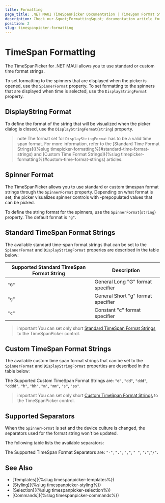 ```yaml
---
title: Formatting
page_title: .NET MAUI TimeSpanPicker Documentation | TimeSpan Format Strings
description: Check our &quot;Formatting&quot; documentation article for Telerik TimeSpanPicker for .NET MAUI.
position: 2
slug: timespanpicker-formatting
---
```



# TimeSpan Formatting

The TimeSpanPicker for .NET MAUI allows you to use standard or custom time format strings.

To set formatting to the spinners that are displayed when the picker is opened, use the `SpinnerFormat` property. To set formatting to the spinners that are displayed when time is selected, use the `DisplayStringFormat` property.

## DisplayString Format

To define the format of the string that will be visualized when the picker dialog is closed, use the `DisplayStringFormat`(`string`) property.

>note The format set for `DisplayStringFormat` has to be a valid time span format. For more information, refer to the [Standard Time Format Strings]({%slug timepicker-formatting%}#standard-time-format-strings) and [Custom Time Format Strings]({%slug timepicker-formatting%}#custom-time-format-strings) articles.

## Spinner Format

The TimeSpanPicker allows you to use standard or custom timespan format strings through the `SpinnerFormat` property. Depending on what format is set, the picker visualizes spinner controls with -prepopulated values that can be picked.

To define the string format for the spinners, use the `SpinnerFormat`(`string`) property. The default format is `"g"`.

## Standard TimeSpan Format Strings

The available standard time-span format strings that can be set to the `SpinnerFormat` and `DisplayStringFormat` properies are described in the table below:

| Supported Standard TimeSpan Format String | Description |
| -------- | -------- |
| `"G"` | General Long "G" format specifier |
| `"g"` | General Short "g" format specifier |
| `"c"` | Constant "c" format specifier |

>important You can set only short [Standard TimeSpan Format Strings](https://docs.microsoft.com/en-us/dotnet/standard/base-types/standard-timespan-format-strings) to the TimeSpanPicker control.

## Custom TimeSpan Format Strings

The available custom time span format strings that can be set to the `SpinnerFormat` and `DisplayStringFormat` properties are described in the table below:

The Supported Custom TimeSpan Format Strings are: `"d"`, `"dd"`, `"ddd"`, `"dddd"`, `"h"`, `"hh"`, `"m"`, `"mm"`, `"s"`, `"ss"`.

>important You can set only short [Custom TimeSpan Format Strings](https://docs.microsoft.com/en-us/dotnet/standard/base-types/custom-timespan-format-strings) to the TimeSpanPicker control.

## Supported Separators

When the `SpinnerFormat` is set and the device culture is changed, the separators used for the format string won't be updated.

The following table lists the available separators:

The Supported TimeSpan Format Separators are: `"-"`, `"."`, `","`, `" "`, `":"`,`"/"`.

## See Also

- [Templates]({%slug timespanpicker-templates%})
- [Styling]({%slug timespanpicker-styling%})
- [Selection]({%slug timespanpicker-selection%})
- [Commands]({%slug timespanpicker-commands%})
